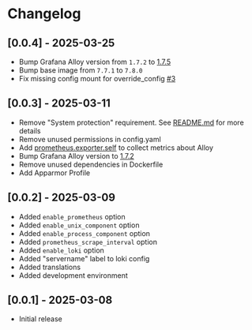 # Changelog

## [0.0.4] - 2025-03-25

- Bump Grafana Alloy version from `1.7.2` to [1.7.5](https://github.com/grafana/alloy/releases/tag/v1.7.5)
- Bump base image from `7.7.1` to `7.8.0`
- Fix missing config mount for override_config [#3](https://github.com/wymangr/hassos-addons/issues/3)

## [0.0.3] - 2025-03-11

- Remove "System protection" requirement. See [README.md](https://github.com/wymangr/hassos-addons/blob/main/grafana_alloy/README.md#protection-mode) for more details
- Remove unused permissions in config.yaml
- Add [prometheus.exporter.self](https://grafana.com/docs/alloy/latest/reference/components/prometheus/prometheus.exporter.self/) to collect metrics about Alloy
- Bump Grafana Alloy version to [1.7.2](https://github.com/grafana/alloy/releases/tag/v1.7.2)
- Remove unused dependencies in Dockerfile
- Add Apparmor Profile

## [0.0.2] - 2025-03-09

- Added `enable_prometheus` option
- Added `enable_unix_component` option
- Added `enable_process_component` option
- Added `prometheus_scrape_interval` option
- Added `enable_loki` option
- Added "servername" label to loki config
- Added translations
- Added development environment

## [0.0.1] - 2025-03-08

- Initial release
